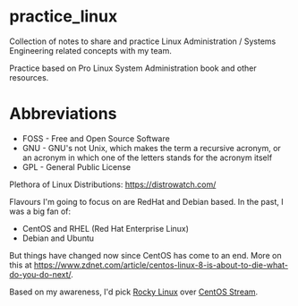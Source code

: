 # practice_linux

Collection of notes to share and practice Linux Administration / Systems Engineering related concepts with my team.

Practice based on Pro Linux System Administration book and other resources.

# Abbreviations

- FOSS - Free and Open Source Software
- GNU - GNU's not Unix, which makes the term a recursive acronym, or an acronym in which one of the letters stands for the acronym itself
- GPL - General Public License

Plethora of Linux Distributions: https://distrowatch.com/

Flavours I'm going to focus on are RedHat and Debian based. In the past, I was a big fan of:
- CentOS and RHEL (Red Hat Enterprise Linux)
- Debian and Ubuntu

But things have changed now since CentOS has come to an end. More on this at https://www.zdnet.com/article/centos-linux-8-is-about-to-die-what-do-you-do-next/.

Based on my awareness, I'd pick [Rocky Linux] over [CentOS Stream].


[Rocky Linux]: https://rockylinux.org/
[CentOS Stream]: https://www.centos.org/centos-stream/
